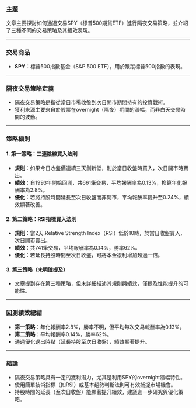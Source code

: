 ### 主題  
文章主要探討如何通過交易SPY（標普500期貨ETF）進行隔夜交易策略，並介紹了三種不同的交易策略及其績效表現。

---

### 交易商品  
- **SPY**：標普500指數基金（S&P 500 ETF），用於跟蹤標普500指數的表現。

---

### 隔夜交易策略定義  
- 隔夜交易策略是指從當日市場收盤到次日開市期間持有的投資戰術。
- 獲利來源主要來自於股票在overnight（隔夜）期間的漲幅，而非白天交易時間的波動。

---

### 策略細則  

#### 1. 第一策略：三連陰線買入法則  
- **規則**：如果今日收盤價連續三天創新低，則於當日收盤時買入，次日開市時賣出。  
- **績效**：自1993年開始回測，共661筆交易，平均報酬率為0.13%，換算年化報酬率為2.8%。  
- **優化**：若將持股時間延長至次日收盤而非開市，平均報酬率提升至0.24%，績效顯著改善。

#### 2. 第二策略：RSI指標買入法則  
- **規則**：當2天.Relative Strength Index（RSI）低於10時，於當日收盤買入，次日開市賣出。  
- **績效**：共741筆交易，平均報酬率為0.14%，勝率62%。  
- **優化**：若延長持股時間至次日收盤，可將本金複利增加超過一倍。

#### 3. 第三策略（未明確提及）  
- 文章提到存在第三種策略，但未詳細描述其規則與績效，僅提及性能提升的可能性。

---

### 回測績效總結  
- **第一策略**：年化報酬率2.8%，勝率不明，但平均每次交易報酬率為0.13%。  
- **第二策略**：平均報酬率0.14%，勝率62%。  
- 通過優化退出時點（延長持股至次日收盤），績效顯著提升。

---

### 結論  
- 隔夜交易策略具有一定的獲利潛力，尤其是利用SPY的overnight漲幅特性。  
- 使用簡單技術指標（如RSI）或基本趨勢判斷法則可有效捕捉市場機會。  
- 持股時間的延長（至次日收盤）能顯著提升績效，建議進一步研究與優化策略。
